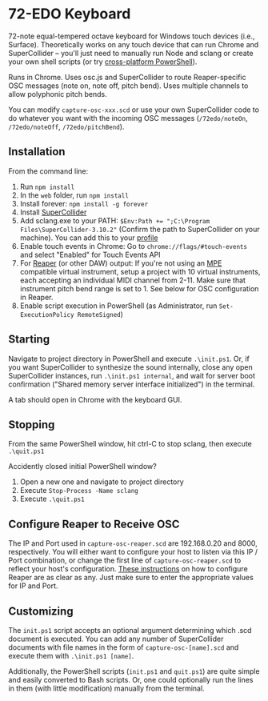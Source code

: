 # 72-EDO Keyboard

72-note equal-tempered octave keyboard for Windows touch devices (i.e., Surface). Theoretically works on any touch device that can run Chrome and SuperCollider &ndash; you'll just need to manually run Node and sclang or create your own shell scripts (or try [cross-platform PowerShell](https://docs.microsoft.com/en-us/powershell/scripting/install/installing-powershell?view=powershell-6#powershell-core)).

Runs in Chrome. Uses osc.js and SuperCollider to route Reaper-specific OSC messages (note on, note off, pitch bend). Uses multiple channels to allow polyphonic pitch bends.

You can modify `capture-osc-xxx.scd` or use your own SuperCollider code to do whatever you want with the incoming OSC messages (`/72edo/noteOn`, `/72edo/noteOff`, `/72edo/pitchBend`).

## Installation

From the command line:
1. Run <code>npm install</code>
2. In the <code>web</code> folder, run <code>npm install</code>
3. Install forever: `npm install -g forever`
4. Install [SuperCollider](https://supercollider.github.io/download)
5. Add sclang.exe to your PATH: `$Env:Path += ";C:\Program Files\SuperCollider-3.10.2"` (Confirm the path to SuperCollider on your machine). You can add this to your [profile](https://docs.microsoft.com/en-us/powershell/module/microsoft.powershell.core/about/about_profiles?view=powershell-6)
6. Enable touch events in Chrome: Go to `chrome://flags/#touch-events` and select "Enabled" for Touch Events API
7. For [Reaper](http://reaper.fm/download.php) (or other DAW) output: If you're not using an [MPE](http://www.rogerlinndesign.com/mpe.html) compatible virtual instrument, setup a project with 10 virtual instruments, each accepting an individual MIDI channel from 2-11. Make sure that instrument pitch bend range is set to 1. See below for OSC configuration in Reaper.
8. Enable script execution in PowerShell (as Administrator, run `Set-ExecutionPolicy RemoteSigned`)

## Starting

Navigate to project directory in PowerShell and execute `.\init.ps1`. Or, if you want SuperCollider to synthesize the sound internally, close any open SuperCollider instances, run `.\init.ps1 internal`, and wait for server boot confirmation ("Shared memory server interface initialized") in the terminal. 

A tab should open in Chrome with the keyboard GUI.

## Stopping

From the same PowerShell window, hit ctrl-C to stop sclang, then execute `.\quit.ps1`

Accidently closed initial PowerShell window? 
1. Open a new one and navigate to project directory
2. Execute `Stop-Process -Name sclang`
3. Execute `.\quit.ps1`

## Configure Reaper to Receive OSC

The IP and Port used in `capture-osc-reaper.scd` are 192.168.0.20 and 8000, respectively. You will either want to configure your host to listen via this IP / Port combination, or change the first line of `capture-osc-reaper.scd` to reflect your host's configuration. [These instructions](http://apps.incalcando.com/parat-documentation/establish-osc-connection-in-reaper/) on how to configure Reaper are as clear as any. Just make sure to enter the appropriate values for IP and Port.

## Customizing

The `init.ps1` script accepts an optional argument determining which .scd document is executed. You can add any number of SuperCollider documents with file names in the form of `capture-osc-[name].scd` and execute them with `.\init.ps1 [name]`.

Additionally, the PowerShell scripts (`init.ps1` and `quit.ps1`) are quite simple and easily converted to Bash scripts. Or, one could optionally run the lines in them (with little modification) manually from the terminal.
